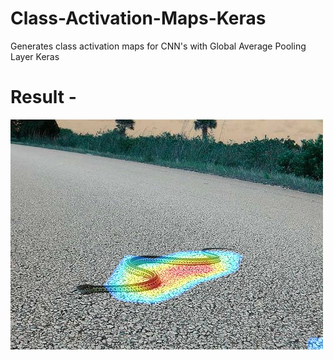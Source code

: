 # Class-Activation-Maps-Keras
Generates class activation maps for CNN's with Global Average Pooling Layer Keras


# Result -
![](https://github.com/TanyaChutani/Class-Activation-Maps-Keras/blob/master/snake_heatmap.jpg)

